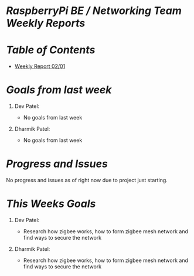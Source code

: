 # ***RaspberryPi BE / Networking Team Weekly Reports***

# ***Table of Contents***
- [Weekly Report 02/01](#weekly-report-0201)

# ***Goals from last week***
1. Dev Patel:
   + No goals from last week

2. Dharmik Patel:
   + No goals from last week

# ***Progress and Issues***
No progress and issues as of right now due to project just starting.

# ***This Weeks Goals***
1. Dev Patel:
   + Research how zigbee works, how to form zigbee mesh network and find ways to secure the network


2. Dharmik Patel:
   + Research how zigbee works, how to form zigbee mesh network and find ways to secure the network

